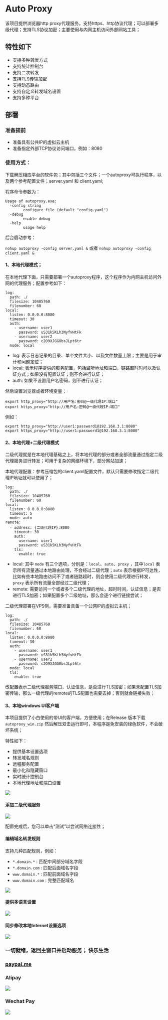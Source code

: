 # Auto Proxy

该项目提供浏览器http proxy代理服务，支持https、http协议代理；可以部署多级代理；支持TLS协议加密；主要使用与内网主机访问外部网站工具；

## 特性如下
- 支持多种转发方式
- 支持统计控制台
- 支持二次转发
- 支持TLS传输加密
- 支持动态路由
- 支持自定义转发域名设置
- 支持多种平台

## 部署
### 准备提前
- 准备具有公共IP的虚拟云主机
- 准备指定外部TCP协议访问端口，例如：8080

### 使用方式：

下载解压相应平台的软件包；其中包括三个文件；一个autoproxy可执行程序，以及两个参考配置文件；server.yaml 和 client.yaml;

程序命令参数为：

```
Usage of autoproxy.exe:
  -config string
        configure file (default "config.yaml")
  -debug
        enable debug
  -help
        usage help
```

后台启动参考：

`nohup autoproxy -config server.yaml &` 或者 `nohup autoproxy -config client.yaml &`

#### 1、本地代理模式；

在本地代理下面，只需要部署一个autoproxy程序，这个程序作为内网主机访问外网的代理服务；配置参考如下：

```
log:
  path: ./
  filesize: 10485760
  filenumber: 60
local:
  listen: 0.0.0.0:8080
  timeout: 30
  auth:
    - username: user1
      password: uS31k5KLh3NyfvHtFk
    - username: user2
      password: c2O9XJGG0bsJLpt6tr
  mode: local
```

- log: 表示日志记录的目录、单个文件大小、以及文件数量上限；主要是用于审计和问题定位；
- local: 表示程序提供的服务配置，包括监听地址和端口，链路超时时间以及认证方式；如果没有配置认证；则不会进行认证；
- auth: 如果不设置用户名密码，则不进行认证；


然后设置浏览器或者环境变量；
```
export http_proxy="http://用户名:密码@一级代理IP:端口"
export https_proxy="http://用户名:密码@一级代理IP:端口"
```

例如：
```
export http_proxy="http://user1:password1@192.168.3.1:8080"
export https_proxy="http://user1:password1@192.168.3.1:8080"
```

#### 2、本地代理+二级代理模式

二级代理就是在本地代理基础之上，将本地代理的部分或者全部流量通过指定二级代理服务进行转发；可用于复杂的网络环境下，部分网站加速；

本地代理配置：参考压缩包的client.yaml配置文件，默认只需要修改指定二级代理IP地址就可以使用了；

```
log:
  path: ./
  filesize: 10485760
  filenumber: 60
local:
  listen: 0.0.0.0:8080
  timeout: 5
  mode: auto
remote:
  - address: {二级代理IP}:8080
    timeout: 30
    auth:
      username: user1
      password: uS31k5KLh3NyfvHtFk
    tls:
      enable: true
```

- local: 其中 `mode` 有三个选项，分别是：`local`、`auto`、`proxy` ，其中`local` 表示所有流量通过本地路由处理，不会经过二级代理；`auto` 表示根据IP可达性，比如有些本地路由访问不了或者链路超时，则会使用二级代理进行转发，`proxy` 表示所有流量全部经过二级代理；
- remote: 需要访问一个或者多个二级代理的地址，超时时间，认证信息；是否进行TLS加密；如果配置多个二级地址，那么会逐个进行链接尝试；

二级代理部署在VPS侧，需要准备具备一个公网IP的虚拟云主机；

```
log:
  path: ./
  filesize: 10485760
  filenumber: 60
local:
  listen: 0.0.0.0:8080
  timeout: 30
  auth:
    - username: user1
      password: uS31k5KLh3NyfvHtFk
    - username: user2
      password: c2O9XJGG0bsJLpt6tr
  mode: local
  tls:
    enable: true
```

改配置表示二级代理服务端口、认证信息，是否进行TLS加密；如果未配置TLS加密传输，那么一级代理的remote的TLS配置也需要去掉；否则就会链接失败；


#### 3、本地windows UI客户端

本项目提供了小白使用的带UI的客户端，方便使用；在Release 版本下载 `autoproxy_win.zip`
然后解压双击运行即可，本程序是免安装的绿色软件，不会破坏系统；

特性如下：

- 提供基本设置选项
- 转发域名规则
- 远程服务配置
- 最小化和隐藏窗口
- 实时统计控制台
- 本地代理地址和端口设置


![](./docs/main.PNG)

#### 添加二级代理服务

![](./docs/remoteproxy.PNG)

配置完成后，您可以单击“测试”以尝试网络连接性；

#### 编辑域名转发规则

支持几种匹配规则，例如：

- `*.domain.*` : 匹配中间部分域名字段
- `*.domain.com` : 匹配后面域名字段
- `www.domain.*` : 匹配前面域名字段
- `www.domain.com` : 完整匹配域名

![](./docs/domain.PNG)

#### 提供多语言设置

![](./docs/language.PNG)

#### 同步修改本地Internet设置选项

![](./docs/setting.go.PNG)

### 一切就绪，返回主窗口并启动服务； 快乐生活

### [paypal.me](https://paypal.me/lixiangyun)

### Alipay
![](./autoproxy_win/static/sponsor1.jpg)

### Wechat Pay 
![](./autoproxy_win/static/sponsor2.jpg)
